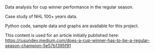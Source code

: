 Data analysis for cup winner performance in the regular season.

Case study of NHL 100+ years data.

Python code, sample data and graphs are available for this project.

This content is used for an article initially published here: https://rusundev.medium.com/does-a-cup-winner-has-to-be-a-regular-season-champion-5e57b1395f91